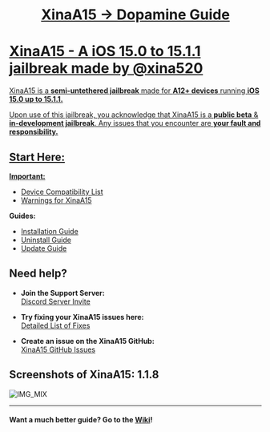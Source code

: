 <h1><p align="center"><a href="https://github.com/NotDarkn/XinaA15/wiki/Questions#how-do-i-switch-from-xinaa15-to-dopamine">XinaA15 → Dopamine Guide</p></h1>

# XinaA15 - A iOS 15.0 to 15.1.1 jailbreak made by @xina520
XinaA15 is a **semi-untethered jailbreak** made for **A12+ devices** running **iOS 15.0 up to 15.1.1.**

Upon use of this jailbreak, you acknowledge that XinaA15 is a **public beta** & **in-development jailbreak**. Any issues that you encounter are **your fault and responsibility.**

## Start Here:
 **Important:**
 - [Device Compatibility List](https://github.com/NotDarkn/XinaA15/wiki/Compatibility)
 - [Warnings for XinaA15](https://github.com/NotDarkn/XinaA15/wiki/Warnings)

**Guides:**
 - [Installation Guide](https://github.com/NotDarkn/XinaA15/wiki/Installation)
 - [Uninstall Guide](https://github.com/NotDarkn/XinaA15/wiki/Uninstalling)
 - [Update Guide](https://github.com/NotDarkn/XinaA15/wiki/Updating)

## Need help?

- **Join the Support Server:<br>**
[Discord Server Invite](https://discord.gg/xina-a15)

- **Try fixing your XinaA15 issues here:<br>**
[Detailed List of Fixes](https://github.com/NotDarkn/XinaA15/wiki/Fixes)

- **Create an issue on the XinaA15 GitHub:<br>**
[XinaA15 GitHub Issues](https://github.com/jacksight/xina520_official_jailbreak/issues)

## Screenshots of XinaA15: 1.1.8
![IMG_MIX](https://user-images.githubusercontent.com/73033672/228721971-175cb6d2-628b-4e57-81a8-0a518608f827.PNG)
***
#### Want a much better guide? Go to the [Wiki](https://github.com/NotDarkn/XinaA15/wiki)!
